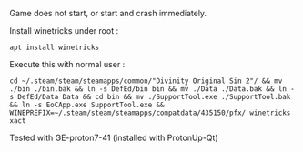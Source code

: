 Game does not start, or start and crash immediately.

Install winetricks under root :

```apt install winetricks```

Execute this with normal user :

```cd ~/.steam/steam/steamapps/common/"Divinity Original Sin 2"/ && mv ./bin ./bin.bak && ln -s DefEd/bin bin && mv ./Data ./Data.bak && ln -s DefEd/Data Data && cd bin && mv ./SupportTool.exe ./SupportTool.bak && ln -s EoCApp.exe SupportTool.exe && WINEPREFIX=~/.steam/steam/steamapps/compatdata/435150/pfx/ winetricks xact```

Tested with GE-proton7-41 (installed with ProtonUp-Qt)
